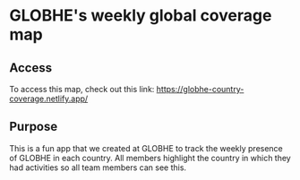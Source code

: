 # GLOBHE's weekly global coverage map

## Access

To access this map, check out this link: https://globhe-country-coverage.netlify.app/

## Purpose

This is a fun app that we created at GLOBHE to track the weekly presence of GLOBHE in each country. All members highlight the country in which they had activities so all team members can see this.

